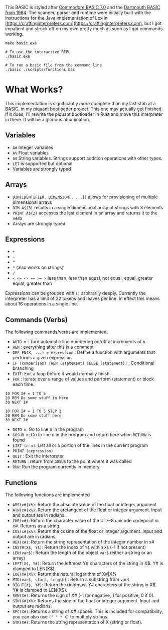 This BASIC is styled after [Commodore BASIC 7.0](http://www.jbrain.com/pub/cbm/manuals/128/C128PRG.pdf) and the [Dartmouth BASIC from 1964](https://www.dartmouth.edu/basicfifty/basic.html). The scanner, parser and runtime were initially built with the instructions for the Java implementation of Lox in [https://craftinginterpreters.com](https://craftinginterpreters.com), but I got impatient and struck off on my own pretty much as soon as I got commands working.

```
make basic.exe

# To use the interactive REPL
./basic.exe

# To run a basic file from the command line
./basic ./scripts/functions.bas
```

# What Works?

This implementation is significantly more complete than my last stab at a BASIC, in my [piquant bootloader project](https://github.com/akesterson/piquant). This one may actually get finished. If it does, I'll rewrite the piquant bootloader in Rust and move this interpreter in there. It will be a glorious abomination.

## Variables

* `A#` Integer variables
* `A%` Float variables
* `A$` String variables. Strings support addition operations with other types.
* `LET` is supported but optional
* Variables are strongly typed

## Arrays

* `DIM(IDENTIFIER, DIMENSION[, ...])` allows for provisioning of multiple dimensional arrays
* `DIM A$(3)` results in a single dimensional array of strings with 3 elements
* `PRINT A$(2)` accesses the last element in an array and returns it to the verb
* Arrays are strongly typed

## Expressions

* `+`
* `-`
* `^`
* `*` (also works on strings)
* `/`
* `< <= <> == >= >` less than, less than equal, not equal, equal, greater equal, greater than

Expressions can be grouped with `()` arbitrarily deeply. Currently the interpreter has a limit of 32 tokens and leaves per line. In effect this means about 16 operations in a single line.

## Commands (Verbs)

The following commands/verbs are implemented:

* `AUTO n` : Turn automatic line numbering on/off at increments of `n`
* `REM` : everything after this is a comment
* `DEF FN(X, ...) = expression` : Define a function with arguments that performs a given expression
* `IF (comparison) THEN (statement) [ELSE (statement)]` : Conditional branching
* `EXIT`: Exit a loop before it would normally finish
* `FOR` : Iterate over a range of values and perform (statement) or block each time.

```
10 FOR I# = 1 TO 5
20 REM Do some stuff in here
30 NEXT I#

10 FOR I# = 1 TO 5 STEP 2
20 REM Do some stuff here
30 NEXT I#
```

* `GOTO n`: Go to line n in the program
* `GOSUB n`: Go to line n in the program and return here when `RETURN` is found
* `LIST [n-n]`: List all or a portion of the lines in the current program
* `PRINT (expression)`
* `QUIT` : Exit the interpreter
* `RETURN` : return from `GOSUB` to the point where it was called
* `RUN`: Run the program currently in memory

## Functions

The following functions are implemented

* `ABS(x#|x%)`: Return the absolute value of the float or integer argument
* `ATN(x#|x%)`: Return the arctangent of the float or integer argument. Input and output are in radians.
* `CHR(x#)`: Return the character value of the UTF-8 unicode codepoint in x#. Returns as a string.
* `COS(x#|x%)`: Return the cosine of the float or integer argument. Input and output are in radians.
* `HEX(x#)`: Return the string representation of the integer number in x#
* `INSTR(X$, Y$)`: Return the index of `Y$` within `X$` (-1 if not present)
* `LEN(var$)`: Return the length of the object `var$` (either a string or an array)
* `LEFT(X$, Y#)`: Return the leftmost Y# characters of the string in X$. Y# is clamped to LEN(X$).
* `LOG(X#|X%)`: Return the natural logarithm of X#|X%
* `MID(var$, start, length)` : Return a substring from `var$`
* `RIGHT(X$, Y#)`: Return the rightmost Y# characters of the string in X$. Y# is clamped to LEN(X$).
* `SGN(X#)`: Returns the sign of X# (-1 for negative, 1 for positive, 0 if 0).
* `SIN(X#|X%)`: Returns the sine of the float or integer argument. Input and output are radians.
* `SPC(X#)`: Returns a string of X# spaces. This is included for compatibility, you can also use `(" " * X)` to multiply strings.
* `STR(X#)`: Returns the string representation of X (string or float).

